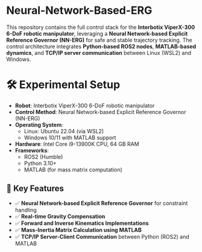 # Neural-Network-Based-ERG
This repository contains the full control stack for the **Interbotix ViperX-300 6-DoF robotic manipulator**, leveraging a **Neural Network-based Explicit Reference Governor (NN-ERG)** for safe and stable trajectory tracking. The control architecture integrates **Python-based ROS2 nodes**, **MATLAB-based dynamics**, and **TCP/IP server communication** between Linux (WSL2) and Windows.


# 🛠️ Experimental Setup

- **Robot**: Interbotix ViperX-300 6-DoF robotic manipulator
- **Control Method**: Neural Network-based Explicit Reference Governor (NN-ERG)
- **Operating System**:
  - Linux: Ubuntu 22.04 (via WSL2)
  - Windows 10/11 with MATLAB support
- **Hardware**: Intel Core i9-13900K CPU, 64 GB RAM
- **Frameworks**:
  - ROS2 (Humble)
  - Python 3.10+
  - MATLAB (for mass matrix computation)



## 🧠 Key Features

- ✅ **Neural Network-based Explicit Reference Governor** for constraint handling  
- ✅ **Real-time Gravity Compensation**
- ✅ **Forward and Inverse Kinematics Implementations**
- ✅ **Mass-Inertia Matrix Calculation using MATLAB**
- ✅ **TCP/IP Server-Client Communication** between Python (ROS2) and MATLAB

